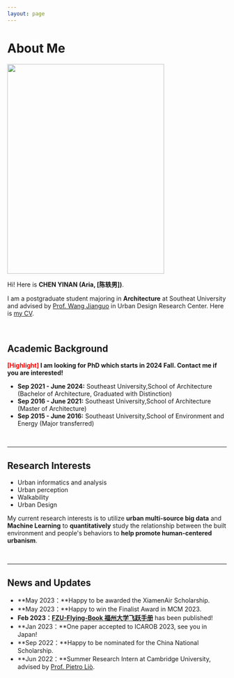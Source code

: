 ```yaml
---
layout: page
---
```


# About Me

<img src="https://Ariachenyinan.github.io/chenyinan.jpg" class="floatpic" width="360" height="480">

Hi! Here is **CHEN YINAN (Aria, [陈轶男])**.

I am a postgraduate student majoring in **Architecture** at Southeat University and advised by [Prof. Wang Jianguo](https://arch.seu.edu.cn/wjg/main.htm) in Urban Design Research Center. Here is [my CV](https:/Ariachenyinan.github.io/file/CHENYINAN_CV.pdf).

<br>

## Academic Background

**<font color='red'>[Highlight]</font> I am looking for PhD which starts in 2024 Fall. Contact me if you are interested!**

- **Sep 2021 - June 2024:** Southeast University,School of Architecture (Bachelor of Architecture, Graduated with Distinction)
- **Sep 2016 - June 2021:** Southeast University,School of Architecture (Master of Architecture)
- **Sep 2015 - June 2016:** Southeast University,School of Environment and Energy (Major transferred)


<br>

---

## Research Interests

- Urban informatics and analysis
- Urban perception
- Walkability
- Urban Design

My current research interests is to utilize **urban multi-source big data** and **Machine Learning** to **quantitatively** study the relationship between the built environment and people's behaviors to **help promote human-centered urbanism**.

<br>

---

## News and Updates

- **May 2023：**Happy to be awarded the XiamenAir Scholarship.
- **May 2023：**Happy to win the Finalist Award in MCM 2023.
- **Feb 2023：**[**FZU-Flying-Book 福州大学飞跃手册**](https://fzu-fly.online/) has been published!
- **Jan 2023：**One paper accepted to ICAROB 2023, see you in Japan!
- **Sep 2022：**Happy to be nominated for the China National Scholarship.
- **Jun 2022：**Summer Research Intern at Cambridge University, advised by [Prof. Pietro Liò](https://www.cl.cam.ac.uk/~pl219/ ).
